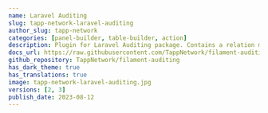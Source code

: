 ```yaml
---
name: Laravel Auditing
slug: tapp-network-laravel-auditing
author_slug: tapp-network
categories: [panel-builder, table-builder, action]
description: Plugin for Laravel Auditing package. Contains a relation manager for audits that you can add to your resources.
docs_url: https://raw.githubusercontent.com/TappNetwork/filament-auditing/main/README.md
github_repository: TappNetwork/filament-auditing
has_dark_theme: true
has_translations: true
image: tapp-network-laravel-auditing.jpg
versions: [2, 3]
publish_date: 2023-08-12
---
```

